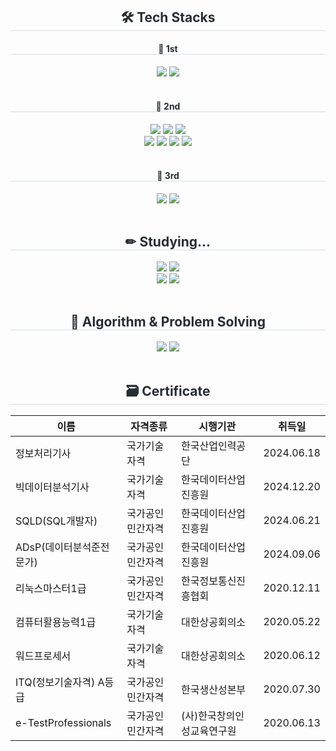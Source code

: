 <div align= "center">
    <h2 style="border-bottom: 1px solid #d8dee4; color: #282d33;"> 🛠️ Tech Stacks </h2>
    <div style="margin: 0 auto; text-align: center;" align= "center">
        <div>
            <h4 style="border-bottom: 1px solid #d8dee4; color: #282d33;"> 🥇 1st </h4>
            <img src="https://img.shields.io/badge/Python-3776AB?style=for-the-badge&logo=Python&logoColor=white">
            <img src="https://img.shields.io/badge/Java-007396?style=for-the-badge&logo=Java&logoColor=white">
        </div>
        <br>
        <div>
            <h4 style="border-bottom: 1px solid #d8dee4; color: #282d33;"> 🥈 2nd </h4>
            <img src="https://img.shields.io/badge/C++-00599C?style=for-the-badge&logo=C%2B%2B&logoColor=white">
            <img src="https://img.shields.io/badge/pandas-%23150458?style=for-the-badge&logo=pandas&logoColor=white">
            <img src="https://img.shields.io/badge/scikit--learn-%23F7931E?style=for-the-badge&logo=scikit-learn&logoColor=white">
            <br>
            <img src="https://img.shields.io/badge/kotlin-%237F52FF?style=for-the-badge&logo=kotlin&logoColor=white">
            <img src="https://img.shields.io/badge/jetpack%20compose-4285F4?style=for-the-badge&logo=jetpackcompose&logoColor=white">
            <img src="https://img.shields.io/badge/MariaDB-003545?style=for-the-badge&logo=mariadb&logoColor=white">
            <img src="https://img.shields.io/badge/MySQL-4479A1?style=for-the-badge&logo=MySQL&logoColor=white">
        </div>
        <br>
        <div>
            <h4 style="border-bottom: 1px solid #d8dee4; color: #282d33;"> 🥉 3rd </h4>
            <img src="https://img.shields.io/badge/Linux-FCC624?style=for-the-badge&logo=Linux&logoColor=white">
            <img src="https://img.shields.io/badge/SciPy-%230C55A5?style=for-the-badge&logo=scipy&logoColor=white">
        </div>
    </div>
</div>
<br>
<div align= "center">
    <h2 style="border-bottom: 1px solid #d8dee4; color: #282d33;"> ✏ Studying... </h2>
    <img src="https://img.shields.io/badge/Spring Boot-6DB33F?style=for-the-badge&logo=Spring Boot&logoColor=white">
    <img src="https://img.shields.io/badge/Javascript-F7DF1E?style=for-the-badge&logo=Javascript&logoColor=white">
    <br>
    <img src="https://img.shields.io/badge/react-%2320232a?style=for-the-badge&logo=react&logoColor=%2361DAFB">
    <img src="https://img.shields.io/badge/Flutter-%2302569B?style=for-the-badge&logo=Flutter&logoColor=white">
</div>
<br>
<div align= "center">
    <h2 style="border-bottom: 1px solid #d8dee4; color: #282d33;"> 🚀 Algorithm & Problem Solving </h2>
    <img src="http://mazassumnida.wtf/api/v2/generate_badge?boj=right5625">
    <img src="http://mazandi.herokuapp.com/api?handle=right5625&theme=warm">
</div>
<br>
<div align= "center">
    <h2 style="border-bottom: 1px solid #d8dee4; color: #282d33;"> 🗃 Certificate </h2>
    <markdown-accessiblity-table data-catalyst="">
        <table>
            <thead>
                <tr>
                    <th>이름</th>
                    <th>자격종류</th>
                    <th>시행기관</th>
                    <th>취득일</th>
                </tr>
            </thead>
            <tbody>
                <tr>
                    <td>정보처리기사</td>
                    <td>국가기술자격</td>
                    <td>한국산업인력공단</td>
                    <td>2024.06.18</td>
                </tr>
                <tr>
                    <td>빅데이터분석기사</td>
                    <td>국가기술자격</td>
                    <td>한국데이터산업진흥원</td>
                    <td>2024.12.20</td>
                </tr>
                <tr>
                    <td>SQLD(SQL개발자)</td>
                    <td>국가공인민간자격</td>
                    <td>한국데이터산업진흥원</td>
                    <td>2024.06.21</td>
                </tr>
                <tr>
                    <td>ADsP(데이터분석준전문가)</td>
                    <td>국가공인민간자격</td>
                    <td>한국데이터산업진흥원</td>
                    <td>2024.09.06</td>
                </tr>
                <tr>
                    <td>리눅스마스터1급</td>
                    <td>국가공인민간자격</td>
                    <td>한국정보통신진흥협회</td>
                    <td>2020.12.11</td>
                </tr>
                <tr>
                    <td>컴퓨터활용능력1급</td>
                    <td>국가기술자격</td>
                    <td>대한상공회의소</td>
                    <td>2020.05.22</td>
                </tr>
                <tr>
                    <td>워드프로세서</td>
                    <td>국가기술자격</td>
                    <td>대한상공회의소</td>
                    <td>2020.06.12</td>
                </tr>
                <tr>
                    <td>ITQ(정보기술자격) A등급</td>
                    <td>국가공인민간자격</td>
                    <td>한국생산성본부</td>
                    <td>2020.07.30</td>
                </tr>
                <tr>
                    <td>e-TestProfessionals</td>
                    <td>국가공인민간자격</td>
                    <td>(사)한국창의인성교육연구원</td>
                    <td>2020.06.13</td>
                </tr>
            </tbody>
        </table>
    </markdown-accessiblity-table>
</div>
<!--
<br>
<div align= "center"> 
    <h2 style="border-bottom: 1px solid #d8dee4; color: #282d33;"> 🏆 Stats </h2>
    <img src="https://github-readme-stats.vercel.app/api/top-langs/?username=right5625&layout=compact&bg_color=60,4a90e2,8e44ad&title_color=ffffff&text_color=ffffff">
    <br>
    <img src="https://github-readme-stats.vercel.app/api?username=right5625&bg_color=60,4a90e2,8e44ad&title_color=ffffff&text_color=ffffff">
</div>
-->
